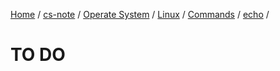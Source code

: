 [Home](https://mengxianbin.github.io) /
[cs-note](https://mengxianbin.github.io/cs-note/content) /
[Operate System](https://mengxianbin.github.io/cs-note/content/Operate%20System) /
[Linux](https://mengxianbin.github.io/cs-note/content/Operate%20System/Linux) /
[Commands](https://mengxianbin.github.io/cs-note/content/Operate%20System/Linux/Commands) /
[echo](https://mengxianbin.github.io/cs-note/content/Operate%20System/Linux/Commands/echo) /

# TO DO
